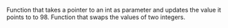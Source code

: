 Function that takes a pointer to an int as parameter and updates the value it points to to 98.
Function that swaps the values of two integers.



